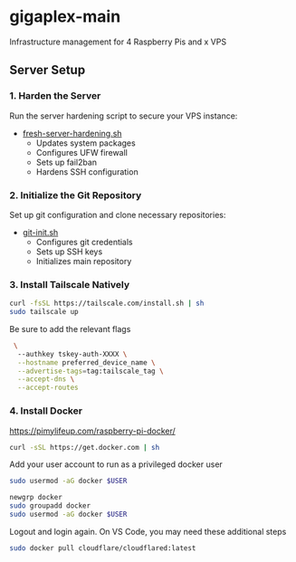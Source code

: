 # gigaplex-main
Infrastructure management for 4 Raspberry Pis and x VPS

## Server Setup

### 1. Harden the Server
Run the server hardening script to secure your VPS instance:
- [fresh-server-hardening.sh](fresh-server-hardening.sh)
  - Updates system packages
  - Configures UFW firewall
  - Sets up fail2ban
  - Hardens SSH configuration

### 2. Initialize the Git Repository
Set up git configuration and clone necessary repositories:
- [git-init.sh](./git-init.sh)
  - Configures git credentials
  - Sets up SSH keys
  - Initializes main repository

### 3. Install Tailscale Natively
```bash
curl -fsSL https://tailscale.com/install.sh | sh
sudo tailscale up
```
Be sure to add the relevant flags
```bash
 \
  --authkey tskey-auth-XXXX \
  --hostname preferred_device_name \
  --advertise-tags=tag:tailscale_tag \
  --accept-dns \
  --accept-routes
```
### 4. Install Docker
https://pimylifeup.com/raspberry-pi-docker/

```bash
curl -sSL https://get.docker.com | sh
```
Add your user account to run as a privileged docker user
```bash
sudo usermod -aG docker $USER
```
```bash
newgrp docker
sudo groupadd docker
sudo usermod -aG docker $USER
```
Logout and login again.
On VS Code, you may need these additional steps
```bash
sudo docker pull cloudflare/cloudflared:latest
```
